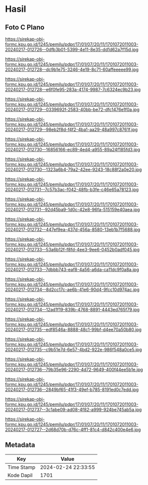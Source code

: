# Hasil

## Foto C Plano

https://sirekap-obj-formc.kpu.go.id/1245/pemilu/pdpr/17/01/07/20/11/1701072011003-20240217-012726--0dfb3b01-5399-4e11-8e35-dd1d62a7f15d.jpg

https://sirekap-obj-formc.kpu.go.id/1245/pemilu/pdpr/17/01/07/20/11/1701072011003-20240217-012728--dc9b1e75-3246-4e19-8c71-60affeeeee99.jpg

https://sirekap-obj-formc.kpu.go.id/1245/pemilu/pdpr/17/01/07/20/11/1701072011003-20240217-012728--e6f0fe95-283a-4174-9987-7c6324ec9b23.jpg

https://sirekap-obj-formc.kpu.go.id/1245/pemilu/pdpr/17/01/07/20/11/1701072011003-20240217-012729--0339692f-2583-40bb-be72-dfc1476e1f0a.jpg

https://sirekap-obj-formc.kpu.go.id/1245/pemilu/pdpr/17/01/07/20/11/1701072011003-20240217-012729--98eb2f8d-f4f2-4ba1-aa29-48a997c8761f.jpg

https://sirekap-obj-formc.kpu.go.id/1245/pemilu/pdpr/17/01/07/20/11/1701072011003-20240217-012730--16856166-ec89-4ed4-a955-89a24f185fd3.jpg

https://sirekap-obj-formc.kpu.go.id/1245/pemilu/pdpr/17/01/07/20/11/1701072011003-20240217-012730--1323a6b4-79a2-42ee-9243-18c88f2a0e20.jpg

https://sirekap-obj-formc.kpu.go.id/1245/pemilu/pdpr/17/01/07/20/11/1701072011003-20240217-012731--7c57b3ac-f042-48fb-b3fe-c46e65a78123.jpg

https://sirekap-obj-formc.kpu.go.id/1245/pemilu/pdpr/17/01/07/20/11/1701072011003-20240217-012731--92d45ba9-1d0c-42e8-96fa-515159e40aea.jpg

https://sirekap-obj-formc.kpu.go.id/1245/pemilu/pdpr/17/01/07/20/11/1701072011003-20240217-012732--447ef9ea-437d-456a-8580-13eb1b7f5688.jpg

https://sirekap-obj-formc.kpu.go.id/1245/pemilu/pdpr/17/01/07/20/11/1701072011003-20240217-012733--53a6b12f-f8fd-4ee3-9ee6-0452b0adf045.jpg

https://sirekap-obj-formc.kpu.go.id/1245/pemilu/pdpr/17/01/07/20/11/1701072011003-20240217-012733--7dbbb743-eaf8-4a56-a6da-ca11dc9f0a8a.jpg

https://sirekap-obj-formc.kpu.go.id/1245/pemilu/pdpr/17/01/07/20/11/1701072011003-20240217-012734--8d2cc17c-ae6b-41e6-90d4-9fcc10d974ac.jpg

https://sirekap-obj-formc.kpu.go.id/1245/pemilu/pdpr/17/01/07/20/11/1701072011003-20240217-012734--12ad1f19-839b-4768-8891-4443ed765f79.jpg

https://sirekap-obj-formc.kpu.go.id/1245/pemilu/pdpr/17/01/07/20/11/1701072011003-20240217-012735--edf8546a-8888-48c1-99bf-d4ee70a50b80.jpg

https://sirekap-obj-formc.kpu.go.id/1245/pemilu/pdpr/17/01/07/20/11/1701072011003-20240217-012735--c9b51e7d-6e57-4bd2-922e-986f548a0ce5.jpg

https://sirekap-obj-formc.kpu.go.id/1245/pemilu/pdpr/17/01/07/20/11/1701072011003-20240217-012736--79b35e96-2290-4d72-9649-400f44ee5b1e.jpg

https://sirekap-obj-formc.kpu.go.id/1245/pemilu/pdpr/17/01/07/20/11/1701072011003-20240217-012736--2849bf65-41f3-49ef-b785-8191ed0c7edd.jpg

https://sirekap-obj-formc.kpu.go.id/1245/pemilu/pdpr/17/01/07/20/11/1701072011003-20240217-012737--3c1abe09-ad08-4f82-a999-924be745ab5a.jpg

https://sirekap-obj-formc.kpu.go.id/1245/pemilu/pdpr/17/01/07/20/11/1701072011003-20240217-012727--2d68d70b-d76c-4ff1-81c4-d842c400e4e6.jpg


## Metadata

| Key        | Value               |
| ---------- | ------------------- |
| Time Stamp | 2024-02-24 22:33:55 |
| Kode Dapil | 1701                |



